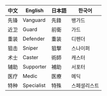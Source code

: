 中文|English|日本語|한국어
---|---|---|---
先锋|Vanguard|先鋒|뱅가드
近卫|Guard|前衛|가드
重装|Defender|重装|디펜더
狙击|Sniper|狙撃|스나이퍼
术士|Caster|術師|캐스터
辅助|Supporter|補助|서포터
医疗|Medic|医療|메딕
特种|Specialist|特殊|스페셜리스트